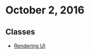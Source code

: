 # October 2, 2016

## Classes

- [Rendering UI](http://courses.reactjsprogram.com/courses/reactjsfundamentals/lectures/760510)
